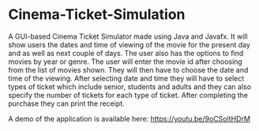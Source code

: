 # Cinema-Ticket-Simulation
A GUI-based Cinema Ticket Simulator made using Java and Javafx. It will show users the dates and time of viewing of the movie for the present day and as well as next couple of days. The user also has the options to find movies by year or genre. The user will enter the movie id after choosing from the list of movies shown. They will then have to choose the date and time of the viewing. After selecting date and time they will have to select types of ticket which include senior, students and adults and they can also specify the number of tickets for each type of ticket. After completing the purchase they can print the receipt.

A demo of the application is available here: https://youtu.be/9oCSoltHDrM
